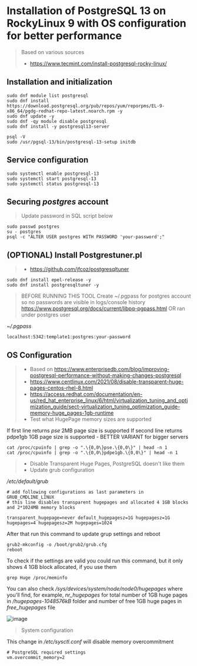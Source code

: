 # Installation of PostgreSQL 13 on RockyLinux 9 with OS configuration for better performance

> Based on various sources
> - https://www.tecmint.com/install-postgresql-rocky-linux/

## Installation and initialization

```
sudo dnf module list postgresql
sudo dnf install https://download.postgresql.org/pub/repos/yum/reporpms/EL-9-x86_64/pgdg-redhat-repo-latest.noarch.rpm -y
sudo dnf update -y
sudo dnf -qy module disable postgresql
sudo dnf install -y postgresql13-server

psql -V
sudo /usr/pgsql-13/bin/postgresql-13-setup initdb
```

## Service configuration

```
sudo systemctl enable postgresql-13
sudo systemctl start postgresql-13
sudo systemctl status postgresql-13
```

## Securing _postgres_ account

> Update password in SQL script below

```
sudo passwd postgres
su - postgres
psql -c "ALTER USER postgres WITH PASSWORD 'your-password';"
```

## (OPTIONAL) Install Postgrestuner.pl
> - https://github.com/jfcoz/postgresqltuner
```
sudo dnf install epel-release -y
sudo dnf install postgresqltuner -y
```

> BEFORE RUNNING THIS TOOL
> Create ~/.pgpass for postgres account so no passwords are visible in logs/console history
> https://www.postgresql.org/docs/current/libpq-pgpass.html
> OR ran under postgres user

_~/.pgpass_
```
localhost:5342:template1:postgres:your-password
```

## OS Configuration

> - Based on https://www.enterprisedb.com/blog/improving-postgresql-performance-without-making-changes-postgresql
> - https://www.centlinux.com/2021/08/disable-transparent-huge-pages-centos-rhel-8.html
> - https://access.redhat.com/documentation/en-us/red_hat_enterprise_linux/6/html/virtualization_tuning_and_optimization_guide/sect-virtualization_tuning_optimization_guide-memory-huge_pages-1gb-runtime
> - Test what HugePage memory sizes are supported

If first line returns _pse_ 2MB page size is supported
If second line returns pdpe1gb 1GB page size is supported - BETTER VARIANT for bigger servers
```
cat /proc/cpuinfo | grep -o ".\{0,0\}pse.\{0,0\}" | head -n 1
cat /proc/cpuinfo | grep -o ".\{0,0\}pdpe1gb.\{0,0\}" | head -n 1
```

> - Disable Transparent Huge Pages, PostgreSQL doesn't like them
> - Update grub configuration

_/etc/default/grub_
```
# add following configurations as last parameters in GRUB_CMDLINE_LINUX
# this line disables transparent hugepages and allocated 4 1GB blocks and 2*1024MB memory blocks

transparent_hugepage=never default_hugepagesz=1G hugepagesz=1G hugepages=4 hugepagesz=2M hugepages=1024
```

After that run this command to update grup settings and reboot
```
grub2-mkconfig -o /boot/grub2/grub.cfg
reboot
```

To check if the settings are valid you could run this command, but it only shows 4 1GB block allocated, if you use them
```
grep Huge /proc/meminfo
```

You can also check _/sys/devices/system/node/node0/hugepages_ where you'll find, for example, _nr_hugepages_ for total number of  1GB huge pages in _/hugepages-1048576kB_ folder and number of free 1GB huge pages in _free_hugepages_ file

![image](https://user-images.githubusercontent.com/6738956/229386364-40d8daeb-b80b-4c8d-b78f-31a841e7569e.png)

> System configuration
> 


This change in _/etc/sysctl.conf_ will disable memory overcommitment 
```
# PostgreSQL required settings
vm.overcommit_memory=2
```

## 
